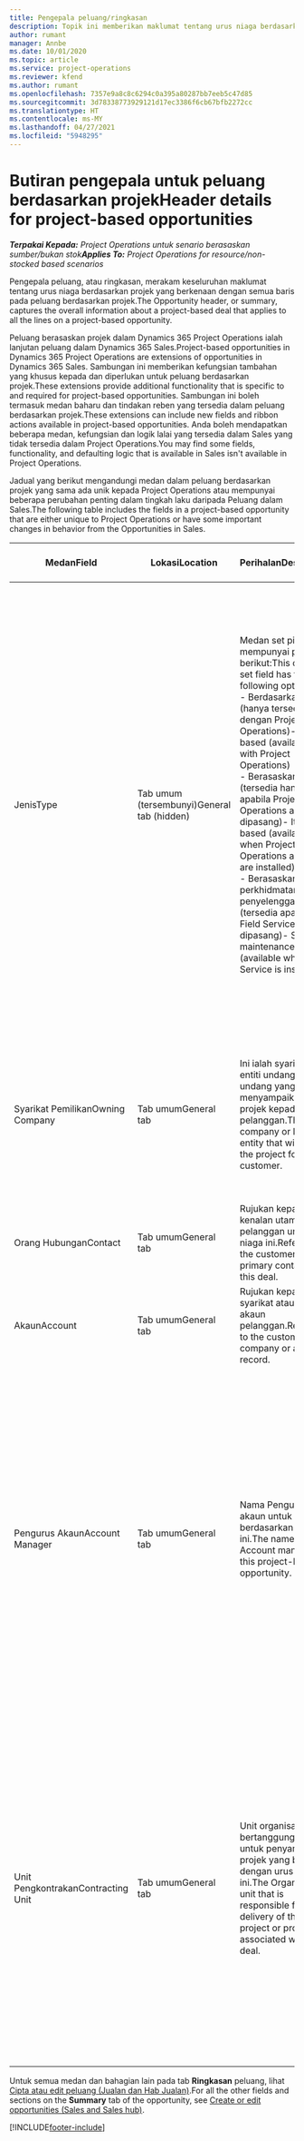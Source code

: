 ```yaml
---
title: Pengepala peluang/ringkasan
description: Topik ini memberikan maklumat tentang urus niaga berdasarkan projek dan baris peluang berdasarkan projek.
author: rumant
manager: Annbe
ms.date: 10/01/2020
ms.topic: article
ms.service: project-operations
ms.reviewer: kfend
ms.author: rumant
ms.openlocfilehash: 7357e9a8c8c6294c0a395a80287bb7eeb5c47d85
ms.sourcegitcommit: 3d78338773929121d17ec3386f6cb67bfb2272cc
ms.translationtype: HT
ms.contentlocale: ms-MY
ms.lasthandoff: 04/27/2021
ms.locfileid: "5948295"
---
```

# <a name="header-details-for-project-based-opportunities"></a><span data-ttu-id="3a00e-103">Butiran pengepala untuk peluang berdasarkan projek</span><span class="sxs-lookup"><span data-stu-id="3a00e-103">Header details for project-based opportunities</span></span>

<span data-ttu-id="3a00e-104">_**Terpakai Kepada:** Project Operations untuk senario berasaskan sumber/bukan stok_</span><span class="sxs-lookup"><span data-stu-id="3a00e-104">_**Applies To:** Project Operations for resource/non-stocked based scenarios_</span></span>


<span data-ttu-id="3a00e-105">Pengepala peluang, atau ringkasan, merakam keseluruhan maklumat tentang urus niaga berdasarkan projek yang berkenaan dengan semua baris pada peluang berdasarkan projek.</span><span class="sxs-lookup"><span data-stu-id="3a00e-105">The Opportunity header, or summary, captures the overall information about a project-based deal that applies to all the lines on a project-based opportunity.</span></span>

<span data-ttu-id="3a00e-106">Peluang berasaskan projek dalam Dynamics 365 Project Operations ialah lanjutan peluang dalam Dynamics 365 Sales.</span><span class="sxs-lookup"><span data-stu-id="3a00e-106">Project-based opportunities in Dynamics 365 Project Operations are extensions of opportunities in Dynamics 365 Sales.</span></span> <span data-ttu-id="3a00e-107">Sambungan ini memberikan kefungsian tambahan yang khusus kepada dan diperlukan untuk peluang berdasarkan projek.</span><span class="sxs-lookup"><span data-stu-id="3a00e-107">These extensions provide additional functionality that is specific to and required for project-based opportunities.</span></span> <span data-ttu-id="3a00e-108">Sambungan ini boleh termasuk medan baharu dan tindakan reben yang tersedia dalam peluang berdasarkan projek.</span><span class="sxs-lookup"><span data-stu-id="3a00e-108">These extensions can include new fields and ribbon actions available in project-based opportunities.</span></span> <span data-ttu-id="3a00e-109">Anda boleh mendapatkan beberapa medan, kefungsian dan logik lalai yang tersedia dalam Sales yang tidak tersedia dalam Project Operations.</span><span class="sxs-lookup"><span data-stu-id="3a00e-109">You may find some fields, functionality, and defaulting logic that is available in Sales isn't available in Project Operations.</span></span>

<span data-ttu-id="3a00e-110">Jadual yang berikut mengandungi medan dalam peluang berdasarkan projek yang sama ada unik kepada Project Operations atau mempunyai beberapa perubahan penting dalam tingkah laku daripada Peluang dalam Sales.</span><span class="sxs-lookup"><span data-stu-id="3a00e-110">The following table includes the fields in a project-based opportunity that are either unique to Project Operations or have some important changes in behavior from the Opportunities in Sales.</span></span>

| <span data-ttu-id="3a00e-111">**Medan**</span><span class="sxs-lookup"><span data-stu-id="3a00e-111">**Field**</span></span> | <span data-ttu-id="3a00e-112">**Lokasi**</span><span class="sxs-lookup"><span data-stu-id="3a00e-112">**Location**</span></span> | <span data-ttu-id="3a00e-113">**Perihalan**</span><span class="sxs-lookup"><span data-stu-id="3a00e-113">**Description**</span></span> | <span data-ttu-id="3a00e-114">**Kesan hiliran**</span><span class="sxs-lookup"><span data-stu-id="3a00e-114">**Downstream impact**</span></span> |
| --- | --- | --- | --- |
| <span data-ttu-id="3a00e-115">Jenis</span><span class="sxs-lookup"><span data-stu-id="3a00e-115">Type</span></span> | <span data-ttu-id="3a00e-116">Tab umum (tersembunyi)</span><span class="sxs-lookup"><span data-stu-id="3a00e-116">General tab (hidden)</span></span> | <span data-ttu-id="3a00e-117">Medan set pilihan ini mempunyai pilihan berikut:</span><span class="sxs-lookup"><span data-stu-id="3a00e-117">This option set field has the following options:</span></span></br><span data-ttu-id="3a00e-118">- Berdasarkan kerja (hanya tersedia dengan Project Operations)</span><span class="sxs-lookup"><span data-stu-id="3a00e-118">- Work-based (available only with Project Operations)</span></span></br><span data-ttu-id="3a00e-119">- Berasaskan item (tersedia hanya apabila Project Operations and Sales dipasang)</span><span class="sxs-lookup"><span data-stu-id="3a00e-119">- Item-based (available only when Project Operations and Sales are installed)</span></span></br><span data-ttu-id="3a00e-120">- Berasaskan perkhidmatan penyelenggaraan (tersedia apabila Field Service dipasang)</span><span class="sxs-lookup"><span data-stu-id="3a00e-120">- Service maintenance-based (available when Field Service is installed)</span></span> | <span data-ttu-id="3a00e-121">Apabila anda menggunakan Project Operations, nilai medan ini ditetapkan kepada **Berdasarkan kerja** secara automatik yang mengklasifikasikan Peluang sebagai berdasarkan projek.</span><span class="sxs-lookup"><span data-stu-id="3a00e-121">When you use Project Operations, this field value is automatically set to **Work-based** which classifies the Opportunity as project-based.</span></span> <span data-ttu-id="3a00e-122">Peluang seharusnya berdasarkan projek untuk mendayakan semua sambungan khusus projek dan kefungsian dalam proses jualan hiliran untuk urus niaga ini.</span><span class="sxs-lookup"><span data-stu-id="3a00e-122">An Opportunity should be project-based to enable all project-specific extensions and functionality in the downstream sales process for this deal.</span></span> |
| <span data-ttu-id="3a00e-123">Syarikat Pemilikan</span><span class="sxs-lookup"><span data-stu-id="3a00e-123">Owning Company</span></span> | <span data-ttu-id="3a00e-124">Tab umum</span><span class="sxs-lookup"><span data-stu-id="3a00e-124">General tab</span></span> | <span data-ttu-id="3a00e-125">Ini ialah syarikat atau entiti undang-undang yang akan menyampaikan projek kepada pelanggan.</span><span class="sxs-lookup"><span data-stu-id="3a00e-125">This is the company or legal entity that will deliver the project for the customer.</span></span> | <span data-ttu-id="3a00e-126">Maklumat medan ini akan disalin kepada medan yang sepadan pada sebut harga Projek yang dicipta daripada Peluang ini.</span><span class="sxs-lookup"><span data-stu-id="3a00e-126">This field information will be copied to the corresponding field on the Project quote that is created from this Opportunity.</span></span> |
| <span data-ttu-id="3a00e-127">Orang Hubungan</span><span class="sxs-lookup"><span data-stu-id="3a00e-127">Contact</span></span> | <span data-ttu-id="3a00e-128">Tab umum</span><span class="sxs-lookup"><span data-stu-id="3a00e-128">General tab</span></span> | <span data-ttu-id="3a00e-129">Rujukan kepada kenalan utama pelanggan untuk urus niaga ini.</span><span class="sxs-lookup"><span data-stu-id="3a00e-129">Reference to the customer's primary contact for this deal.</span></span> | |
| <span data-ttu-id="3a00e-130">Akaun</span><span class="sxs-lookup"><span data-stu-id="3a00e-130">Account</span></span> | <span data-ttu-id="3a00e-131">Tab umum</span><span class="sxs-lookup"><span data-stu-id="3a00e-131">General tab</span></span> | <span data-ttu-id="3a00e-132">Rujukan kepada syarikat atau rekod akaun pelanggan.</span><span class="sxs-lookup"><span data-stu-id="3a00e-132">Reference to the customer's company or account record.</span></span> | |
| <span data-ttu-id="3a00e-133">Pengurus Akaun</span><span class="sxs-lookup"><span data-stu-id="3a00e-133">Account Manager</span></span> | <span data-ttu-id="3a00e-134">Tab umum</span><span class="sxs-lookup"><span data-stu-id="3a00e-134">General tab</span></span> | <span data-ttu-id="3a00e-135">Nama Pengurus akaun untuk peluang berdasarkan projek ini.</span><span class="sxs-lookup"><span data-stu-id="3a00e-135">The name of the Account manager for this project-based opportunity.</span></span> | <span data-ttu-id="3a00e-136">Pengurus akaun bertanggungjawab untuk menguruskan perhubungan dengan pelanggan melalui pelengkapan projek ini.</span><span class="sxs-lookup"><span data-stu-id="3a00e-136">The Account manager is responsible for managing the relationship with the customer through the completion of this project.</span></span> <span data-ttu-id="3a00e-137">Berdasarkan sumber boleh ditempah yang terikat kepada Pengurus akaun, unit pengkontrakan dilalaikan.</span><span class="sxs-lookup"><span data-stu-id="3a00e-137">Based on the bookable resource record tied to the Account manager, the contracting unit is defaulted.</span></span> |
| <span data-ttu-id="3a00e-138">Unit Pengkontrakan</span><span class="sxs-lookup"><span data-stu-id="3a00e-138">Contracting Unit</span></span> | <span data-ttu-id="3a00e-139">Tab umum</span><span class="sxs-lookup"><span data-stu-id="3a00e-139">General tab</span></span> | <span data-ttu-id="3a00e-140">Unit organisasi yang bertanggungjawab untuk penyampaian projek yang berkaitan dengan urus niaga ini.</span><span class="sxs-lookup"><span data-stu-id="3a00e-140">The Organization unit that is responsible for the delivery of the project or projects associated with this deal.</span></span> | <span data-ttu-id="3a00e-141">Unit pengkontrakan ialah divisyen syarikat yang akan melengkapkan projek selepas urus niaga ditutup.</span><span class="sxs-lookup"><span data-stu-id="3a00e-141">The contracting unit is the division of the company that will complete the project(s) after the deal is closed.</span></span> <span data-ttu-id="3a00e-142">Setiap unit pengkontrakan mempunyai mata wang dan mata wang ini digunakan untuk melaporkan kos anggaran dan sebenar yang berlaku semasa projek.</span><span class="sxs-lookup"><span data-stu-id="3a00e-142">Every contracting unit has a currency, and this currency is used to report estimated and actual costs incurred during the project.</span></span> |

<span data-ttu-id="3a00e-143">Untuk semua medan dan bahagian lain pada tab **Ringkasan** peluang, lihat [Cipta atau edit peluang (Jualan dan Hab Jualan)](/dynamics365/sales-enterprise/create-edit-opportunity-sales).</span><span class="sxs-lookup"><span data-stu-id="3a00e-143">For all the other fields and sections on the **Summary** tab of the opportunity, see [Create or edit opportunities (Sales and Sales hub)](/dynamics365/sales-enterprise/create-edit-opportunity-sales).</span></span>


[!INCLUDE[footer-include](../includes/footer-banner.md)]
